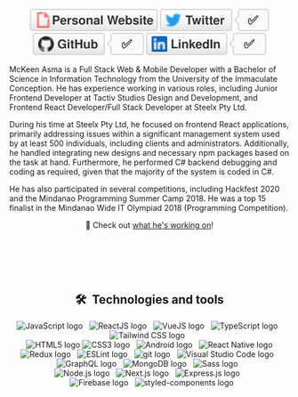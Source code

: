 <p align="center">
    <a href="https://mckeenasma.vercel.app/" target="_blank" rel="noopener noreferrer"><img src="imgs/cv.svg" alt="Personal Website"></a>
    <a href="https://twitter.com/mcknx" target="_blank" rel="noopener noreferrer"><img src="imgs/twitter.svg" alt="Twitter"></a>
    <a href="https://github.com/mcknx" target="_blank" rel="noopener noreferrer"><img src="imgs/github.svg" alt="GitHub"></a>
    <a href="https://www.linkedin.com/in/mckeenasma/" target="_blank" rel="noopener noreferrer"><img src="imgs/linkedin.svg" alt="LinkedIn"></a>
</p>

<p>
McKeen Asma is a Full Stack Web & Mobile Developer with a Bachelor of Science in Information Technology from the University of the Immaculate Conception. He has experience working in various roles, including Junior Frontend Developer at Tactiv Studios Design and Development, and Frontend React Developer/Full Stack Developer at Steelx Pty Ltd.

During his time at Steelx Pty Ltd, he focused on frontend React applications, primarily addressing issues within a significant management system used by at least 500 individuals, including clients and administrators. Additionally, he handled integrating new designs and necessary npm packages based on the task at hand. Furthermore, he performed C# backend debugging and coding as required, given that the majority of the system is coded in C#.

He has also participated in several competitions, including Hackfest 2020 and the Mindanao Programming Summer Camp 2018. He was a top 15 finalist in the Mindanao Wide IT Olympiad 2018 (Programming Competition).
</p>
<p align="center">📖 Check out
    <a href="https://github.com/mcknx">what he's working on</a>!
</p>

<div align="center">
	</br>
	</br>
	</br>
	</br>
	<h2>🛠  Technologies and tools</h2>
</div>

<div align="center">
	<img src="https://img.shields.io/badge/JavaScript-282C34?logo=javascript&logoColor=F7DF1E" alt="JavaScript logo" title="JavaScript" height="25" />
	&nbsp;
	<img src="https://img.shields.io/badge/-ReactJs-282C34?logo=react&logoColor=61DAFB" alt="ReactJS logo" title="ReactJS" height="25" />
	&nbsp;
	<img src="https://img.shields.io/badge/Vue.js-282C34?logo=vuedotjs&logoColor=4FC08D" alt="VueJS logo" title="VueJS" height="25" />
	&nbsp;
	<img src="https://img.shields.io/badge/TypeScript-282C34?logo=typescript&logoColor=3178C6" alt="TypeScript logo" title="TypeScript" height="25" />
	&nbsp;
	<img src="https://img.shields.io/badge/Tailwind%20CSS-282C34?logo=tailwind-css&logoColor=38B2AC" alt="Tailwind CSS logo" title="Tailwind CSS" height="25" />
	&nbsp;
	</br>
	&nbsp;
	<img src="https://img.shields.io/badge/HTML5-282C34?logo=html5&logoColor=E34F26" alt="HTML5 logo" title="HTML5" height="25" />
	<img src="https://img.shields.io/badge/CSS3-282C34?logo=css3&logoColor=1572B6" alt="CSS3 logo" title="CSS3" height="25" />
	&nbsp;
	<img src="https://img.shields.io/badge/Android-282C34?logo=android&logoColor=3DDC84" alt="Android logo" title="Android" height="25" />
	&nbsp;
	<img src="https://img.shields.io/badge/React Native-282C34?logo=react&logoColor=61DAFB" alt="React Native logo" title="React Native" height="25" />
	&nbsp;
	</br>
	<img src="https://img.shields.io/badge/Redux-282C34?logo=redux&logoColor=764ABC" alt="Redux logo" title="Redux" height="25" />
	&nbsp;
	<img src="https://img.shields.io/badge/ESLint-282C34?logo=eslint&logoColor=4B32C3" alt="ESLint logo" title="ESLint" height="25" />
	&nbsp;
	<img src="https://img.shields.io/badge/git-282C34?logo=git&logoColor=F05032" alt="git logo" title="git" height="25" />
	&nbsp;
	<img src="https://img.shields.io/badge/VS%20Code-282C34?logo=visual-studio-code&logoColor=007ACC" alt="Visual Studio Code logo" title="Visual Studio Code" height="25" />
	&nbsp;
	</br>
	<img src="https://img.shields.io/badge/GraphQL-282C34?logo=graphql&logoColor=E10098" alt="GraphQL logo" title="GraphQL" height="25" />
	&nbsp;
	<img src="https://img.shields.io/badge/MongoDB-282C34?logo=mongodb&logoColor=47A248" alt="MongoDB logo" title="MongoDB" height="25" />
	&nbsp;
	<img src="https://img.shields.io/badge/Sass-282C34?logo=sass&logoColor=CC6699" alt="Sass logo" title="Sass" height="25" />
	&nbsp;
	</br>
	<img src="https://img.shields.io/badge/Node.js-282C34?logo=node.js&logoColor=339933" alt="Node.js logo" title="Node.js" height="25" />
	&nbsp;
	<img src="https://img.shields.io/badge/Next.js-282C34?logo=next.js&logoColor=FFFFFF" alt="Next.js logo" title="Next.js" height="25" />
	&nbsp;
	<img src="https://img.shields.io/badge/Express-282C34?logo=express&logoColor=FFFFFF" alt="Express.js logo" title="Express.js" height="25" />
	&nbsp;
	</br>
	&nbsp;
	<img src="https://img.shields.io/badge/Firebase-282C34?logo=firebase&logoColor=FFCA28" alt="Firebase logo" title="Firebase" height="25" />
	&nbsp;
	<img src="https://img.shields.io/static/v1?label=&message=styled-components&color=282C34&logo=styled-components&logoColor=DB7093" alt="styled-components logo" title="styled-components" height="25" />
</div>

